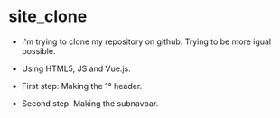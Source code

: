 # site_clone

- I'm trying to clone my repository on github. Trying to be more igual possible.

- Using HTML5, JS and Vue.js.

- First step: Making the 1° header.
- Second step: Making the subnavbar.